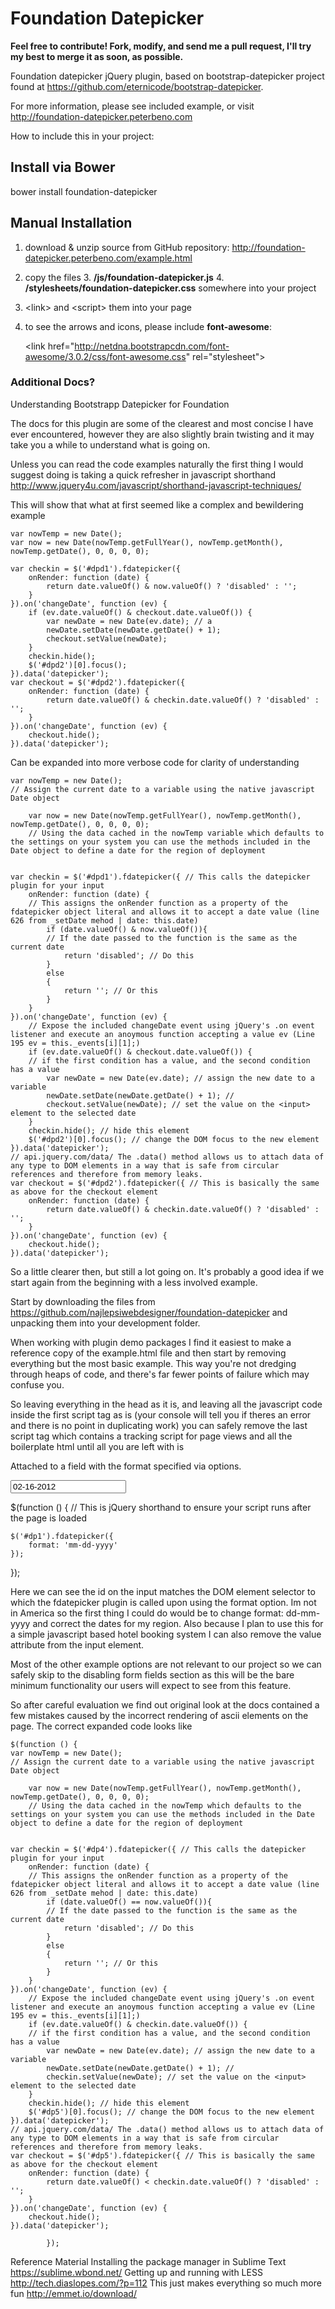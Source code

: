 Foundation Datepicker
=====================

**Feel free to contribute! Fork, modify, and send me a pull request, I'll try my best to merge it as soon, as possible.**


Foundation datepicker jQuery plugin, based on bootstrap-datepicker project found at https://github.com/eternicode/bootstrap-datepicker.

For more information, please see included example, or visit http://foundation-datepicker.peterbeno.com

How to include this in your project:

Install via Bower
-------------------
bower install foundation-datepicker


Manual Installation
-------------------

1. download & unzip source from GitHub repository:
http://foundation-datepicker.peterbeno.com/example.html

2. copy the files
    3. **/js/foundation-datepicker.js**
    4. **/stylesheets/foundation-datepicker.css**
       somewhere into your project 

3. &lt;link&gt; and &lt;script&gt; them into your page 

4. to see the arrows and icons, please include **font-awesome**:

    &lt;link href=&quot;http://netdna.bootstrapcdn.com/font-awesome/3.0.2/css/font-awesome.css&quot; rel=&quot;stylesheet&quot;&gt;
	
### Additional Docs? ###

Understanding Bootstrapp Datepicker for Foundation

The docs for this plugin are some of the clearest and most concise I have ever encountered, however they are also slightly brain twisting and it may take you a while to understand what is going on.

Unless you can read the code examples naturally the first thing I would suggest doing is taking a quick refresher in javascript shorthand http://www.jquery4u.com/javascript/shorthand-javascript-techniques/

This will show that what at first seemed like a complex and bewildering example

    var nowTemp = new Date();
    var now = new Date(nowTemp.getFullYear(), nowTemp.getMonth(), nowTemp.getDate(), 0, 0, 0, 0);
 
    var checkin = $('#dpd1').fdatepicker({
        onRender: function (date) {
            return date.valueOf() & now.valueOf() ? 'disabled' : '';
        }
    }).on('changeDate', function (ev) {
        if (ev.date.valueOf() & checkout.date.valueOf()) {
            var newDate = new Date(ev.date); // a
            newDate.setDate(newDate.getDate() + 1);
            checkout.setValue(newDate);
        }
        checkin.hide();
        $('#dpd2')[0].focus();
    }).data('datepicker');
    var checkout = $('#dpd2').fdatepicker({
        onRender: function (date) {
            return date.valueOf() & checkin.date.valueOf() ? 'disabled' : '';
        }
    }).on('changeDate', function (ev) {
        checkout.hide();
    }).data('datepicker');

Can be expanded into more verbose code for clarity of understanding

	var nowTemp = new Date(); 
	// Assign the current date to a variable using the native javascript Date object

    	var now = new Date(nowTemp.getFullYear(), nowTemp.getMonth(), nowTemp.getDate(), 0, 0, 0, 0);
    	// Using the data cached in the nowTemp variable which defaults to the settings on your system you can use the methods included in the Date object to define a date for the region of deployment

 
	var checkin = $('#dpd1').fdatepicker({ // This calls the datepicker plugin for your input
        onRender: function (date) { 
        // This assigns the onRender function as a property of the fdatepicker object literal and allows it to accept a date value (line 626 from _setDate mehod | date: this.date)
            if (date.valueOf() & now.valueOf()){ 
            // If the date passed to the function is the same as the current date
            	return 'disabled'; // Do this
            } 
            else 
            {
            	return ''; // Or this
            }
        }
    }).on('changeDate', function (ev) { 
    	// Expose the included changeDate event using jQuery's .on event listener and execute an anoymous function accepting a value ev (Line 195 ev = this._events[i][1];)
        if (ev.date.valueOf() & checkout.date.valueOf()) {
        // if the first condition has a value, and the second condition has a value
            var newDate = new Date(ev.date); // assign the new date to a variable
            newDate.setDate(newDate.getDate() + 1); // 
            checkout.setValue(newDate); // set the value on the <input> element to the selected date
        }
        checkin.hide(); // hide this element
        $('#dpd2')[0].focus(); // change the DOM focus to the new element
    }).data('datepicker'); 
    // api.jquery.com/data/‎ The .data() method allows us to attach data of any type to DOM elements in a way that is safe from circular references and therefore from memory leaks.
    var checkout = $('#dpd2').fdatepicker({ // This is basically the same as above for the checkout element
        onRender: function (date) {
            return date.valueOf() & checkin.date.valueOf() ? 'disabled' : '';
        }
    }).on('changeDate', function (ev) {
        checkout.hide();
    }).data('datepicker');

So a little clearer then, but still a lot going on. It's probably a good idea if we start again from the beginning with a less involved example.

Start by downloading the files from https://github.com/najlepsiwebdesigner/foundation-datepicker and unpacking them into your development folder.

When working with plugin demo packages I find it easiest to make a reference copy of the example.html file and then start by removing everything but the most basic example. This way you're not dredging through heaps of code, and there's far fewer points of failure which may confuse you.

So leaving everything in the head as it is, and leaving all the javascript code inside the first script tag as is (your console will tell you if theres an error and there is no point in duplicating work) you can safely remove the last script tag which contains a tracking script for page views and all the boilerplate html until all you are left with is

<p>Attached to a field with the format specified via options.</p>
<div class="panel">
    <input type="text" class="span2" value="02-16-2012" id="dp1">
</div>

$(function () { 
// This is jQuery shorthand to ensure your script runs after the page is loaded

    $('#dp1').fdatepicker({
        format: 'mm-dd-yyyy'
    });
});

Here we can see the id on the input matches the DOM element selector to which the fdatepicker plugin is called upon using the format option. Im not in America so the first thing I could do would be to change format: dd-mm-yyyy and correct the dates for my region. Also because I plan to use this for a simple javascript based hotel booking system I can also remove the value attribute from the input element.

Most of the other example options are not relevant to our project so we can safely skip to the disabling form fields section as this will be the bare minimum functionality our users will expect to see from this feature.

So after careful evaluation we find out original look at the docs contained a few mistakes caused by the incorrect rendering of ascii elements on the page. The correct expanded code looks like

	$(function () {
	var nowTemp = new Date(); 
	// Assign the current date to a variable using the native javascript Date object

    	var now = new Date(nowTemp.getFullYear(), nowTemp.getMonth(), nowTemp.getDate(), 0, 0, 0, 0);
    	// Using the data cached in the nowTemp which defaults to the settings on your system you can use the methods included in the Date object to define a date for the region of deployment

 
    var checkin = $('#dp4').fdatepicker({ // This calls the datepicker plugin for your input
        onRender: function (date) { 
        // This assigns the onRender function as a property of the fdatepicker object literal and allows it to accept a date value (line 626 from _setDate mehod | date: this.date)
            if (date.valueOf() == now.valueOf()){ 
            // If the date passed to the function is the same as the current date
            	return 'disabled'; // Do this
            } 
            else 
            {
            	return ''; // Or this
            }
        }
    }).on('changeDate', function (ev) { 
    	// Expose the included changeDate event using jQuery's .on event listener and execute an anoymous function accepting a value ev (Line 195 ev = this._events[i][1];)
        if (ev.date.valueOf() & checkin.date.valueOf()) {
        // if the first condition has a value, and the second condition has a value
            var newDate = new Date(ev.date); // assign the new date to a variable
            newDate.setDate(newDate.getDate() + 1); // 
            checkin.setValue(newDate); // set the value on the <input> element to the selected date
        }
        checkin.hide(); // hide this element
        $('#dp5')[0].focus(); // change the DOM focus to the new element
    }).data('datepicker'); 
    // api.jquery.com/data/‎ The .data() method allows us to attach data of any type to DOM elements in a way that is safe from circular references and therefore from memory leaks.
    var checkout = $('#dp5').fdatepicker({ // This is basically the same as above for the checkout element
        onRender: function (date) {
            return date.valueOf() < checkin.date.valueOf() ? 'disabled' : '';
        }
    }).on('changeDate', function (ev) {
        checkout.hide();
    }).data('datepicker');
				
			});



Reference Material
Installing the package manager in Sublime Text https://sublime.wbond.net/
Getting up and running with LESS http://tech.diaslopes.com/?p=112
This just makes everything so much more fun http://emmet.io/download/










